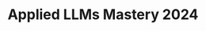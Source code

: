 ---
title: Applied LLMs Mastery 2024
tags: [LLM]
style: fill
color: warning
description: This course caters to a diverse audience, including business leaders, professionals, computer science enthusiasts, or students looking to enhance their knowledge in LLMs
external_url: https://areganti.notion.site/Applied-LLMs-Mastery-2024-562ddaa27791463e9a1286199325045c
---